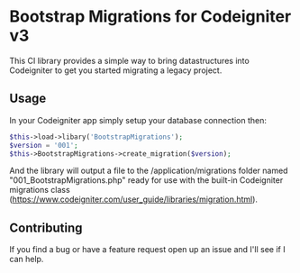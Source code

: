 # Bootstrap Migrations for Codeigniter v3

This CI library provides a simple way to bring datastructures into Codeigniter to get you started migrating a legacy project.

## Usage

In your Codeigniter app simply setup your database connection then:

```php
$this->load->libary('BootstrapMigrations');
$version = '001';
$this->BootstrapMigrations->create_migration($version);
```

And the library will output a file to the /application/migrations folder named "001_BootstrapMigrations.php" ready for use with the built-in Codeigniter migrations class (https://www.codeigniter.com/user_guide/libraries/migration.html).

## Contributing

If you find a bug or have a feature request  open up an issue and I'll see if I can help.